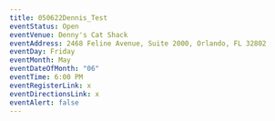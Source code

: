 ```yaml
---
title: 050622Dennis_Test
eventStatus: Open
eventVenue: Denny's Cat Shack
eventAddress: 2468 Feline Avenue, Suite 2000, Orlando, FL 32802
eventDay: Friday
eventMonth: May
eventDateOfMonth: "06"
eventTime: 6:00 PM
eventRegisterLink: x
eventDirectionsLink: x
eventAlert: false
---
```

